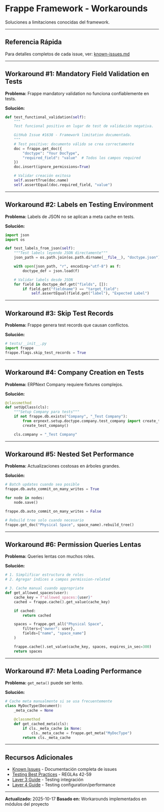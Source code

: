 # Frappe Framework - Workarounds

Soluciones a limitaciones conocidas del framework.

---

## Referencia Rápida

Para detalles completos de cada issue, ver: [known-issues.md](known-issues.md)

---

## Workaround #1: Mandatory Field Validation en Tests

**Problema:** Frappe mandatory validation no funciona confiablemente en tests.

**Solución:**
```python
def test_functional_validation(self):
    """
    Test funcional positivo en lugar de test de validación negativa.

    GitHub Issue #1638 - Framework limitation documentada.
    """
    # Test positivo: documento válido se crea correctamente
    doc = frappe.get_doc({
        "doctype": "Your DocType",
        "required_field": "value"  # Todos los campos required
    })
    doc.insert(ignore_permissions=True)

    # Validar creación exitosa
    self.assertTrue(doc.name)
    self.assertEqual(doc.required_field, "value")
```

---

## Workaround #2: Labels en Testing Environment

**Problema:** Labels de JSON no se aplican a meta cache en tests.

**Solución:**
```python
import json
import os

def test_labels_from_json(self):
    """Test labels leyendo JSON directamente"""
    json_path = os.path.join(os.path.dirname(__file__), "doctype.json")

    with open(json_path, "r", encoding="utf-8") as f:
        doctype_def = json.load(f)

    # Validar labels desde JSON
    for field in doctype_def.get("fields", []):
        if field.get("fieldname") == "target_field":
            self.assertEqual(field.get("label"), "Expected Label")
```

---

## Workaround #3: Skip Test Records

**Problema:** Frappe genera test records que causan conflictos.

**Solución:**
```python
# tests/__init__.py
import frappe
frappe.flags.skip_test_records = True
```

---

## Workaround #4: Company Creation en Tests

**Problema:** ERPNext Company requiere fixtures complejos.

**Solución:**
```python
@classmethod
def setUpClass(cls):
    """Setup Company para tests"""
    if not frappe.db.exists("Company", "_Test Company"):
        from erpnext.setup.doctype.company.test_company import create_test_company
        create_test_company()

    cls.company = "_Test Company"
```

---

## Workaround #5: Nested Set Performance

**Problema:** Actualizaciones costosas en árboles grandes.

**Solución:**
```python
# Batch updates cuando sea posible
frappe.db.auto_commit_on_many_writes = True

for node in nodes:
    node.save()

frappe.db.auto_commit_on_many_writes = False

# Rebuild tree solo cuando necesario
frappe.get_doc("Physical Space", space_name).rebuild_tree()
```

---

## Workaround #6: Permission Queries Lentas

**Problema:** Queries lentas con muchos roles.

**Solución:**
```python
# 1. Simplificar estructura de roles
# 2. Agregar índices a campos permission-related

# 3. Cache manual cuando appropriate
def get_allowed_spaces(user):
    cache_key = f"allowed_spaces:{user}"
    cached = frappe.cache().get_value(cache_key)

    if cached:
        return cached

    spaces = frappe.get_all("Physical Space",
        filters={"owner": user},
        fields=["name", "space_name"]
    )

    frappe.cache().set_value(cache_key, spaces, expires_in_sec=300)
    return spaces
```

---

## Workaround #7: Meta Loading Performance

**Problema:** `get_meta()` puede ser lento.

**Solución:**
```python
# Cache meta manualmente si se usa frecuentemente
class MyDocType(Document):
    _meta_cache = None

    @classmethod
    def get_cached_meta(cls):
        if cls._meta_cache is None:
            cls._meta_cache = frappe.get_meta("MyDocType")
        return cls._meta_cache
```

---

## Recursos Adicionales

- [Known Issues](known-issues.md) - Documentación completa de issues
- [Testing Best Practices](../testing/best-practices.md) - REGLAs 42-59
- [Layer 3 Guide](../testing/layer3-guide.md) - Testing integración
- [Layer 4 Guide](../testing/layer4-guide.md) - Testing configuration/performance

---

**Actualizado:** 2025-10-17
**Basado en:** Workarounds implementados en módulos del proyecto
